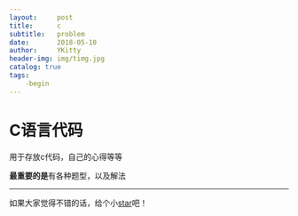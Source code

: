 ```yaml
---
layout:     post
title:      c 
subtitle:   problem
date:       2018-05-10
author:     YKitty
header-img: img/timg.jpg
catalog: true
tags:
    -begin
---
```


# C语言代码

用于存放c代码，自己的心得等等


**最重要的是**有各种题型，以及解法



---



如果大家觉得不错的话，给个小[star](https://github.com/YKitty)吧！
